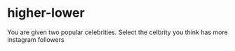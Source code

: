 # higher-lower
You are given two popular celebrities. Select the celbrity you think has more instagram followers
